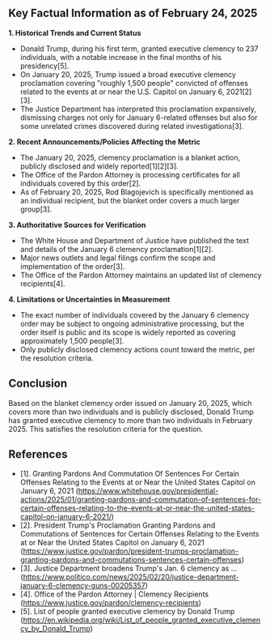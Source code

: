 ## Key Factual Information as of February 24, 2025

**1. Historical Trends and Current Status**
- Donald Trump, during his first term, granted executive clemency to 237 individuals, with a notable increase in the final months of his presidency[5].
- On January 20, 2025, Trump issued a broad executive clemency proclamation covering "roughly 1,500 people" convicted of offenses related to the events at or near the U.S. Capitol on January 6, 2021[2][3].
- The Justice Department has interpreted this proclamation expansively, dismissing charges not only for January 6-related offenses but also for some unrelated crimes discovered during related investigations[3].

**2. Recent Announcements/Policies Affecting the Metric**
- The January 20, 2025, clemency proclamation is a blanket action, publicly disclosed and widely reported[1][2][3].
- The Office of the Pardon Attorney is processing certificates for all individuals covered by this order[2].
- As of February 20, 2025, Rod Blagojevich is specifically mentioned as an individual recipient, but the blanket order covers a much larger group[3].

**3. Authoritative Sources for Verification**
- The White House and Department of Justice have published the text and details of the January 6 clemency proclamation[1][2].
- Major news outlets and legal filings confirm the scope and implementation of the order[3].
- The Office of the Pardon Attorney maintains an updated list of clemency recipients[4].

**4. Limitations or Uncertainties in Measurement**
- The exact number of individuals covered by the January 6 clemency order may be subject to ongoing administrative processing, but the order itself is public and its scope is widely reported as covering approximately 1,500 people[3].
- Only publicly disclosed clemency actions count toward the metric, per the resolution criteria.

## Conclusion

Based on the blanket clemency order issued on January 20, 2025, which covers more than two individuals and is publicly disclosed, Donald Trump has granted executive clemency to more than two individuals in February 2025. This satisfies the resolution criteria for the question.

## References
- [1]. Granting Pardons And Commutation Of Sentences For Certain Offenses Relating to the Events at or Near the United States Capitol on January 6, 2021 (https://www.whitehouse.gov/presidential-actions/2025/01/granting-pardons-and-commutation-of-sentences-for-certain-offenses-relating-to-the-events-at-or-near-the-united-states-capitol-on-january-6-2021/)
- [2]. President Trump's Proclamation Granting Pardons and Commutations of Sentences for Certain Offenses Relating to the Events at or Near the United States Capitol on January 6, 2021 (https://www.justice.gov/pardon/president-trumps-proclamation-granting-pardons-and-commutations-sentences-certain-offenses)
- [3]. Justice Department broadens Trump's Jan. 6 clemency as ... (https://www.politico.com/news/2025/02/20/justice-department-january-6-clemency-guns-00205357)
- [4]. Office of the Pardon Attorney | Clemency Recipients (https://www.justice.gov/pardon/clemency-recipients)
- [5]. List of people granted executive clemency by Donald Trump (https://en.wikipedia.org/wiki/List_of_people_granted_executive_clemency_by_Donald_Trump)